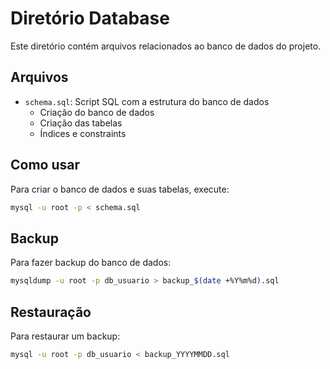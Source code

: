 # Diretório Database

Este diretório contém arquivos relacionados ao banco de dados do projeto.

## Arquivos

- `schema.sql`: Script SQL com a estrutura do banco de dados
  - Criação do banco de dados
  - Criação das tabelas
  - Índices e constraints

## Como usar

Para criar o banco de dados e suas tabelas, execute:

```bash
mysql -u root -p < schema.sql
```

## Backup

Para fazer backup do banco de dados:

```bash
mysqldump -u root -p db_usuario > backup_$(date +%Y%m%d).sql
```

## Restauração

Para restaurar um backup:

```bash
mysql -u root -p db_usuario < backup_YYYYMMDD.sql
```
